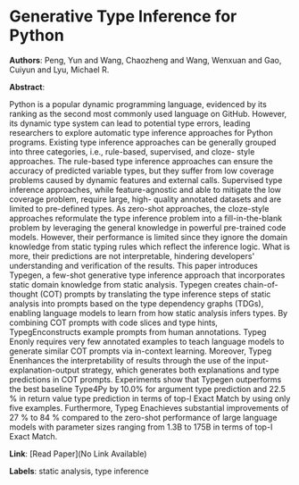 # Generative Type Inference for Python

**Authors**: Peng, Yun and Wang, Chaozheng and Wang, Wenxuan and Gao, Cuiyun and Lyu, Michael R.

**Abstract**:

Python is a popular dynamic programming language, evidenced by its ranking as the second most commonly used language on GitHub. However, its dynamic type system can lead to potential type errors, leading researchers to explore automatic type inference approaches for Python programs. Existing type inference approaches can be generally grouped into three categories, i.e., rule-based, supervised, and cloze- style approaches. The rule-based type inference approaches can ensure the accuracy of predicted variable types, but they suffer from low coverage problems caused by dynamic features and external calls. Supervised type inference approaches, while feature-agnostic and able to mitigate the low coverage problem, require large, high- quality annotated datasets and are limited to pre-defined types. As zero-shot approaches, the cloze-style approaches reformulate the type inference problem into a fill-in-the-blank problem by leveraging the general knowledge in powerful pre-trained code models. However, their performance is limited since they ignore the domain knowledge from static typing rules which reflect the inference logic. What is more, their predictions are not interpretable, hindering developers' understanding and verification of the results. This paper introduces Typegen, a few-shot generative type inference approach that incorporates static domain knowledge from static analysis. Typegen creates chain-of-thought (COT) prompts by translating the type inference steps of static analysis into prompts based on the type dependency graphs (TDGs), enabling language models to learn from how static analysis infers types. By combining COT prompts with code slices and type hints, TypegEnconstructs example prompts from human annotations. Typeg Enonly requires very few annotated examples to teach language models to generate similar COT prompts via in-context learning. Moreover, Typeg Enenhances the interpretability of results through the use of the input- explanation-output strategy, which generates both explanations and type predictions in COT prompts. Experiments show that Typegen outperforms the best baseline Type4Py by 10.0% for argument type prediction and 22.5 % in return value type prediction in terms of top-l Exact Match by using only five examples. Furthermore, Typeg Enachieves substantial improvements of 27 % to 84 % compared to the zero-shot performance of large language models with parameter sizes ranging from 1.3B to 175B in terms of top-I Exact Match.

**Link**: [Read Paper](No Link Available)

**Labels**: static analysis, type inference
